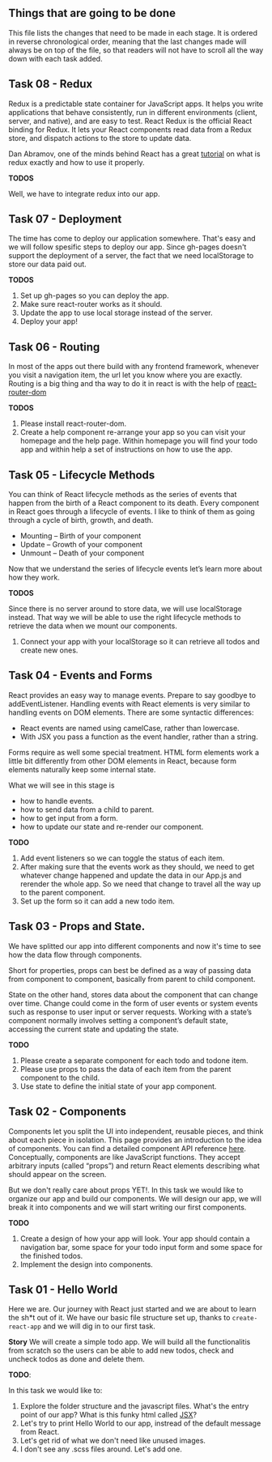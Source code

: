 ## Things that are going to be done

This file lists the changes that need to be made in each stage. It is ordered in reverse chronological order, meaning that the last changes made will always be on top of the file, so that readers will not have to scroll all the way down with each task added.

## Task 08 - Redux

Redux is a predictable state container for JavaScript apps. It helps you write applications that behave consistently, run in different environments (client, server, and native), and are easy to test. React Redux is the official React binding for Redux. It lets your React components read data from a Redux store, and dispatch actions to the store to update data.

Dan Abramov, one of the minds behind React has a great [tutorial](https://egghead.io/courses/getting-started-with-redux) on what is redux exactly and how to use it properly.

**TODOS**

Well, we have to integrate redux into our app.

## Task 07 - Deployment

The time has come to deploy our application somewhere. That's easy and we will follow spesific steps to deploy our app. Since gh-pages doesn't support the deployment of a server, the fact that we need localStorage to store our data paid out.

**TODOS**

1. Set up gh-pages so you can deploy the app.
2. Make sure react-router works as it should.
3. Update the app to use local storage instead of the server.
4. Deploy your app!

## Task 06 - Routing

In most of the apps out there build with any frontend framework, whenever you visit a navigation item, the url let you know where you are exactly. Routing is a big thing and tha way to do it in react is with the help of [react-router-dom](https://reacttraining.com/react-router/web/guides/quick-start)

**TODOS**

1. Please install react-router-dom.
2. Create a help component re-arrange your app so you can visit your homepage and the help page. Within homepage you will find your todo app and within help a set of instructions on how to use the app.

## Task 05 - Lifecycle Methods

You can think of React lifecycle methods as the series of events that happen from the birth of a React component to its death. Every component in React goes through a lifecycle of events. I like to think of them as going through a cycle of birth, growth, and death.

- Mounting – Birth of your component
- Update – Growth of your component
- Unmount – Death of your component

Now that we understand the series of lifecycle events let’s learn more about how they work.

**TODOS**

Since there is no server around to store data, we will use localStorage instead. That way we will be able to use the right lifecycle methods to retrieve the data when we mount our components.

1. Connect your app with your localStorage so it can retrieve all todos and create new ones.

## Task 04 - Events and Forms

React provides an easy way to manage events. Prepare to say goodbye to addEventListener.
Handling events with React elements is very similar to handling events on DOM elements. There are some syntactic differences:

- React events are named using camelCase, rather than lowercase.
- With JSX you pass a function as the event handler, rather than a string.

Forms require as well some special treatment. HTML form elements work a little bit differently from other DOM elements in React, because form elements naturally keep some internal state.

What we will see in this stage is

- how to handle events.
- how to send data from a child to parent.
- how to get input from a form.
- how to update our state and re-render our component.

**TODO**

1. Add event listeners so we can toggle the status of each item.
2. After making sure that the events work as they should, we need to get whatever change happened and update the data in our App.js and rerender the whole app. So we need that change to travel all the way up to the parent component.
3. Set up the form so it can add a new todo item.

## Task 03 - Props and State.

We have splitted our app into different components and now it's time to see how the data flow through components.

Short for properties, props can best be defined as a way of passing data from component to component, basically from parent to child component.

State on the other hand, stores data about the component that can change over time. Change could come in the form of user events or system events such as response to user input or server requests. Working with a state’s component normally involves setting a component’s default state, accessing the current state and updating the state.

**TODO**

1. Please create a separate component for each todo and todone item.
2. Please use props to pass the data of each item from the parent component to the child.
3. Use state to define the initial state of your app component.

## Task 02 - Components

Components let you split the UI into independent, reusable pieces, and think about each piece in isolation. This page provides an introduction to the idea of components. You can find a detailed component API reference [here](https://reactjs.org/docs/react-component.html). Conceptually, components are like JavaScript functions. They accept arbitrary inputs (called “props”) and return React elements describing what should appear on the screen.

But we don't really care about props YET!. In this task we would like to organize our app and build our components. We will design our app, we will break it into components and we will start writing our first components.

**TODO**

1. Create a design of how your app will look. Your app should contain a navigation bar, some space for your todo input form and some space for the finished todos.
2. Implement the design into components.

## Task 01 - Hello World

Here we are. Our journey with React just started and we are about to learn the sh\*t out of it. We have our basic file structure set up, thanks to `create-react-app` and we will dig in to our first task.

**Story**
We will create a simple todo app. We will build all the functionalitis from scratch so the users can be able to add new todos, check and uncheck todos as done and delete them.

**TODO**:

In this task we would like to:

1. Explore the folder structure and the javascript files. What's the entry point of our app? What is this funky html called [JSX](https://reactjs.org/docs/introducing-jsx.html)?
2. Let's try to print Hello World to our app, instread of the default message from React.
3. Let's get rid of what we don't need like unused images.
4. I don't see any .scss files around. Let's add one.
